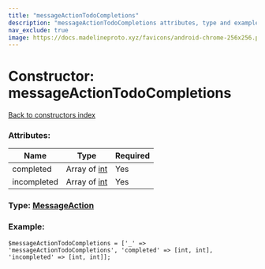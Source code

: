 ```yaml
---
title: "messageActionTodoCompletions"
description: "messageActionTodoCompletions attributes, type and example"
nav_exclude: true
image: https://docs.madelineproto.xyz/favicons/android-chrome-256x256.png
---
```

# Constructor: messageActionTodoCompletions  
[Back to constructors index](/API_docs/constructors/index.html)



### Attributes:

| Name     |    Type       | Required |
|----------|---------------|----------|
|completed|Array of [int](/API_docs/types/int.html) | Yes|
|incompleted|Array of [int](/API_docs/types/int.html) | Yes|



### Type: [MessageAction](/API_docs/types/MessageAction.html)


### Example:

```
$messageActionTodoCompletions = ['_' => 'messageActionTodoCompletions', 'completed' => [int, int], 'incompleted' => [int, int]];
```  

